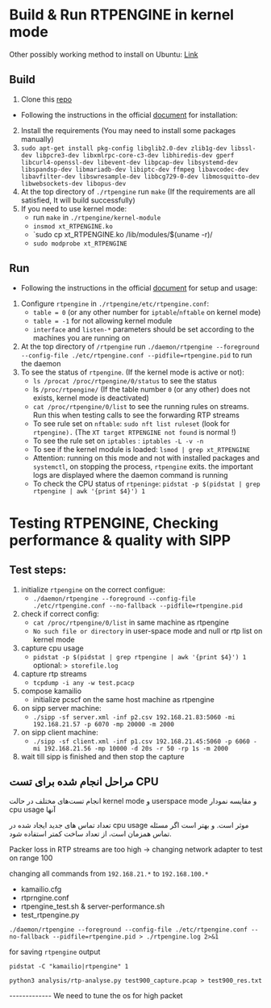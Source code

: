 # Build & Run RTPENGINE in kernel mode


Other possibly working method to install on Ubuntu: [Link](https://nickvsnetworking.com/rtpengine-installation-configuration-ubuntu-20-04-22-04/)

## Build
1. Clone this [repo](https://github.com/sipwise/rtpengine)
-  Following the instructions in the official [document](https:/rtpengine.readthedocs.io/en/latest/compiling_and_installing.html) for installation:
2. Install the requirements (You may need to install some packages manually)
3. `sudo apt-get install pkg-config libglib2.0-dev zlib1g-dev libssl-dev libpcre3-dev libxmlrpc-core-c3-dev libhiredis-dev gperf libcurl4-openssl-dev libevent-dev libpcap-dev libsystemd-dev libspandsp-dev libmariadb-dev libiptc-dev ffmpeg libavcodec-dev libavfilter-dev libswresample-dev libbcg729-0-dev libmosquitto-dev libwebsockets-dev libopus-dev`
4. At the top directory of `./rtpengine` run `make` (If the requirements are all satisfied, It will build successfully)
5.  If you need to use kernel mode:
	- run `make` in `./rtpengine/kernel-module`
	- `insmod xt_RTPENGINE.ko`
	- `sudo cp xt_RTPENGINE.ko /lib/modules/$(uname -r)/
	- `sudo modprobe xt_RTPENGINE`

## Run
- Following the instructions in the official [document]( https://rtpengine.readthedocs.io/en/latest/usage.html ) for setup and usage:
1. Configure `rtpengine` in `./rtpengine/etc/rtpengine.conf`:
	- `table = 0` (or any other number for `iptable`/`nftable` on kernel mode)
	- `table = -1` for not allowing kernel module
	- `interface` and `listen-*` parameters should be set according to the machines you are running on
2. At the top directory of `/rtpengine` run `./daemon/rtpengine --foreground --config-file ./etc/rtpengine.conf --pidfile=rtpengine.pid` to run the daemon
3. To see the status of `rtpengine`. (If the kernel mode is active or not):
	- `ls /procat /proc/rtpengine/0/status` to see the status
	-  ls `/proc/rtpengine/` (If the table number `0` (or any other) does not exists, kernel mode is deactivated)
	- `cat /proc/rtpengine/0/list` to see the running rules on streams. Run this when testing calls to see the forwarding RTP streams
	- To see rule set on `nftable`: `sudo nft list ruleset` (look for `rtpengine).` (The `XT target RTPENGINE not found` is normal !)
	- To see the rule set on `iptables` : `iptables -L -v -n`
	- To see if the kernel module is loaded: `lsmod | grep xt_RTPENGINE`
	- Attention: running on this mode and not with installed packages and `systemctl`, on stopping the process, `rtpengine` exits. the important logs are displayed where the daemon command is running
	- To check the CPU status of `rtpeninge`: `pidstat -p $(pidstat | grep rtpengine | awk '{print $4}') 1`

# Testing RTPENGINE, Checking performance & quality with SIPP

## Test steps:

1. initialize `rtpengine` on the correct configue: 
	- `./daemon/rtpengine --foreground --config-file ./etc/rtpengine.conf --no-fallback --pidfile=rtpengine.pid`
2. check if correct config:
	- `cat /proc/rtpengine/0/list` in same machine as rtpengine
	- `No such file or directory` in user-space mode and null or rtp list on kernel mode
3. capture cpu usage
	- `pidstat -p $(pidstat | grep rtpengine | awk '{print $4}') 1` optional: `> storefile.log`
4. capture rtp streams
	- `tcpdump -i any -w test.pcacp`
4.  compose kamailio
	- initialize pcscf on the same host machine as rtpengine
5. on sipp server machine:
	-  `./sipp -sf server.xml -inf p2.csv 192.168.21.83:5060 -mi 192.168.21.57 -p 6070 -mp 20000 -m 2000`
6. on sipp client machine:
	- `./sipp -sf client.xml -inf p1.csv 192.168.21.45:5060 -p 6060 -mi 192.168.21.56 -mp 10000 -d 20s -r 50 -rp 1s -m 2000`
7. wait till sipp is finished and then stop the capture




## مراحل انجام شده برای تست CPU

انجام تست‌های مختلف در حالت kernel mode و userspace mode و مقایسه نمودار cpu usage آنها



تعداد تماس های جدید ایجاد شده در cpu usage موثر است. و بهتر است اگر مسئله تماس همزمان است، از تعداد ساخت کمتر استفاده شود.



Packer loss in RTP streams are too high
-> changing network adapter to test
on range 100

changing all commands from `192.168.21.*` to `192.168.100.*`
- kamailio.cfg
- rtprngine.conf
- rtpengine_test.sh & server-performance.sh
- test_rtpengine.py


`./daemon/rtpengine --foreground --config-file ./etc/rtpengine.conf --no-fallback --pidfile=rtpengine.pid > ./rtpengine.log 2>&1`

for saving `rtpengine` output




`pidstat -C "kamailio|rtpengine" 1`


`python3 analysis/rtp-analyse.py test900_capture.pcap > test900_res.txt`


------------- We need to tune the os for high packet